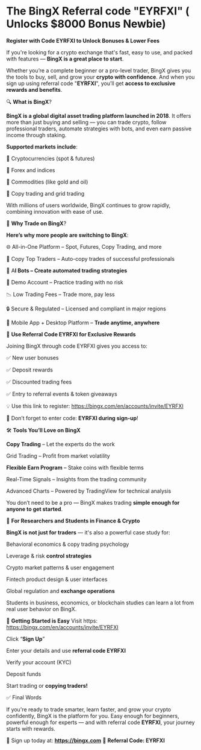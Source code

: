 # The BingX Referral code "EYRFXI" ( Unlocks $8000 Bonus Newbie)

**Register with Code EYRFXI to Unlock Bonuses & Lower Fees**

If you're looking for a crypto exchange that's fast, easy to use, and packed with features — **BingX is a great place to start**.


Whether you’re a complete beginner or a pro-level trader, BingX gives you the tools to buy, sell, and grow your **crypto with confidence**. And when you sign up using referral code "**EYRFXI**", you’ll get **access to exclusive rewards and benefits**.


🔍 **What is BingX**?

**BingX is a global digital asset trading platform launched in 2018**. It offers more than just buying and selling — you can trade crypto, follow professional traders, automate strategies with bots, and even earn passive income through staking.

**Supported markets include**:

🔸 Cryptocurrencies (spot & futures)

🔸 Forex and indices

🔸 Commodities (like gold and oil)

🔸 Copy trading and grid trading

With millions of users worldwide, BingX continues to grow rapidly, combining innovation with ease of use.

🚀 **Why Trade on BingX**?

**Here’s why more people are switching to BingX**:

🌐 All-in-One Platform – Spot, Futures, Copy Trading, and more

👥 Copy Top Traders – Auto-copy trades of successful professionals

🤖 A**I Bots – Create automated trading strategies**

🧪 Demo Account – Practice trading with no risk

📉 Low Trading Fees – Trade more, pay less

🔒 Secure & Regulated – Licensed and compliant in major regions

📱 Mobile App + Desktop Platform – **Trade anytime, anywhere**

🎁 **Use Referral Code EYRFXI for Exclusive Rewards**

Joining BingX through code EYRFXI gives you access to:

✅ New user bonuses

✅ Deposit rewards

✅ Discounted trading fees

✅ Entry to referral events & token giveaways

💡 Use this link to register: https://bingx.com/en/accounts/invite/EYRFXI

🔑 Don’t forget to enter code: **EYRFXI during sign-up**!

🛠️ **Tools You’ll Love on BingX**

**Copy Trading** – Let the experts do the work

Grid Trading – Profit from market volatility

**Flexible Earn Program** – Stake coins with flexible terms

Real-Time Signals – Insights from the trading community

Advanced Charts – Powered by TradingView for technical analysis

You don’t need to be a pro — BingX makes trading **simple enough for anyone to get started**.

📘 **For Researchers and Students in Finance & Crypto**

**BingX is not just for traders** — it's also a powerful case study for:

Behavioral economics & copy trading psychology

Leverage & risk **control strategies**

Crypto market patterns & user engagement

Fintech product design & user interfaces

Global regulation and **exchange operations**

Students in business, economics, or blockchain studies can learn a lot from real user behavior on BingX.

📝 **Getting Started is Easy**
Visit https: https://bingx.com/en/accounts/invite/EYRFXI

Click “**Sign Up**”

Enter your details and use **referral code EYRFXI**

Verify your account (KYC)

Deposit funds

Start trading or **copying traders!**

✅ Final Words

If you're ready to trade smarter, learn faster, and grow your crypto confidently, BingX is the platform for you. Easy enough for beginners, powerful enough for experts — and with referral code **EYRFXI**, your journey starts with rewards.

📍 Sign up today at: **https://bingx.com**
🎉 **Referral Code: EYRFXI**





